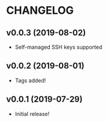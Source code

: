 # CHANGELOG

## v0.0.3 (2019-08-02)

*   Self-managed SSH keys supported

## v0.0.2 (2019-08-01)

*   Tags added!

## v0.0.1 (2019-07-29)

*   Initial release!
